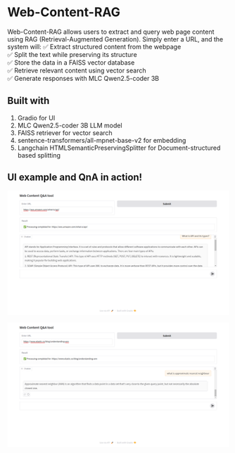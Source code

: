 # Web-Content-RAG

Web-Content-RAG allows users to extract and query web page content using RAG (Retrieval-Augmented Generation).
Simply enter a URL, and the system will:
✅ Extract structured content from the webpage  
✅ Split the text while preserving its structure  
✅ Store the data in a FAISS vector database  
✅ Retrieve relevant content using vector search  
✅ Generate responses with MLC Qwen2.5-coder 3B  

## Built with
1. Gradio for UI
2. MLC Qwen2.5-coder 3B LLM model
3. FAISS retriever for vector search
4. sentence-transformers/all-mpnet-base-v2 for embedding
5. Langchain HTMLSemanticPreservingSplitter for Document-structured based splitting 


## UI example and QnA in action!
![example1](https://github.com/akhtarnadeem915/Web-content-RAG/blob/main/Screenshot%20from%202025-02-20%2019-37-57.png)

![example2](https://github.com/akhtarnadeem915/Web-content-RAG/blob/main/Screenshot%20from%202025-02-20%2019-39-04.png)
